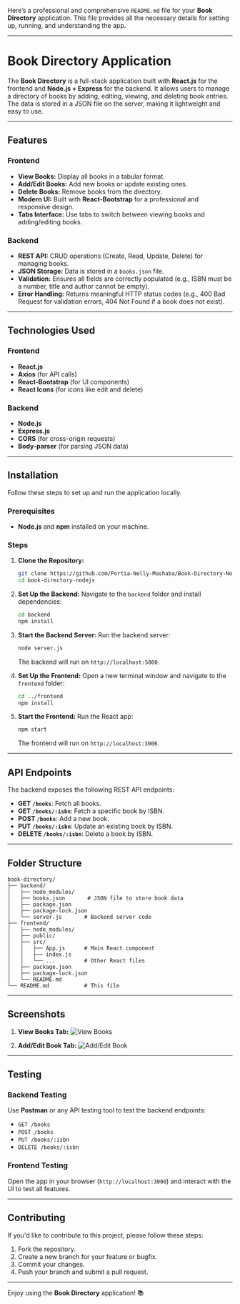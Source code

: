 Here’s a professional and comprehensive `README.md` file for your **Book Directory** application. This file provides all the necessary details for setting up, running, and understanding the app.

---

# Book Directory Application

The **Book Directory** is a full-stack application built with **React.js** for the frontend and **Node.js + Express** for the backend. It allows users to manage a directory of books by adding, editing, viewing, and deleting book entries. The data is stored in a JSON file on the server, making it lightweight and easy to use.

---

## Features

### Frontend
- **View Books:** Display all books in a tabular format.
- **Add/Edit Books:** Add new books or update existing ones.
- **Delete Books:** Remove books from the directory.
- **Modern UI:** Built with **React-Bootstrap** for a professional and responsive design.
- **Tabs Interface:** Use tabs to switch between viewing books and adding/editing books.

### Backend
- **REST API:** CRUD operations (Create, Read, Update, Delete) for managing books.
- **JSON Storage:** Data is stored in a `books.json` file.
- **Validation:** Ensures all fields are correctly populated (e.g., ISBN must be a number, title and author cannot be empty).
- **Error Handling:** Returns meaningful HTTP status codes (e.g., 400 Bad Request for validation errors, 404 Not Found if a book does not exist).

---

## Technologies Used

### Frontend
- **React.js**
- **Axios** (for API calls)
- **React-Bootstrap** (for UI components)
- **React Icons** (for icons like edit and delete)

### Backend
- **Node.js**
- **Express.js**
- **CORS** (for cross-origin requests)
- **Body-parser** (for parsing JSON data)

---

## Installation

Follow these steps to set up and run the application locally.

### Prerequisites

- **Node.js** and **npm** installed on your machine.

### Steps

1. **Clone the Repository:**
   ```bash
   git clone https://github.com/Portia-Nelly-Mashaba/Book-Directory-Nodejs.git
   cd book-directory-nodejs
   ```

2. **Set Up the Backend:**
   Navigate to the `backend` folder and install dependencies:
   ```bash
   cd backend
   npm install
   ```

3. **Start the Backend Server:**
   Run the backend server:
   ```bash
   node server.js
   ```
   The backend will run on `http://localhost:5000`.

4. **Set Up the Frontend:**
   Open a new terminal window and navigate to the `frontend` folder:
   ```bash
   cd ../frontend
   npm install
   ```

5. **Start the Frontend:**
   Run the React app:
   ```bash
   npm start
   ```
   The frontend will run on `http://localhost:3000`.

---

## API Endpoints

The backend exposes the following REST API endpoints:

- **GET `/books`**: Fetch all books.
- **GET `/books/:isbn`**: Fetch a specific book by ISBN.
- **POST `/books`**: Add a new book.
- **PUT `/books/:isbn`**: Update an existing book by ISBN.
- **DELETE `/books/:isbn`**: Delete a book by ISBN.

---

## Folder Structure

```
book-directory/
├── backend/
│   ├── node_modules/
│   ├── books.json       # JSON file to store book data
│   ├── package.json
│   ├── package-lock.json
│   └── server.js       # Backend server code
├── frontend/
│   ├── node_modules/
│   ├── public/
│   ├── src/
│   │   ├── App.js      # Main React component
│   │   ├── index.js
│   │   └── ...         # Other React files
│   ├── package.json
│   ├── package-lock.json
│   └── README.md
└── README.md           # This file
```

---

## Screenshots

1. **View Books Tab:**
   ![View Books](https://via.placeholder.com/600x400?text=View+Books)

2. **Add/Edit Book Tab:**
   ![Add/Edit Book](https://via.placeholder.com/600x400?text=Add+Edit+Book)

---

## Testing

### Backend Testing
Use **Postman** or any API testing tool to test the backend endpoints:
- `GET /books`
- `POST /books`
- `PUT /books/:isbn`
- `DELETE /books/:isbn`

### Frontend Testing
Open the app in your browser (`http://localhost:3000`) and interact with the UI to test all features.

---

## Contributing

If you'd like to contribute to this project, please follow these steps:

1. Fork the repository.
2. Create a new branch for your feature or bugfix.
3. Commit your changes.
4. Push your branch and submit a pull request.

---


Enjoy using the **Book Directory** application! 📚